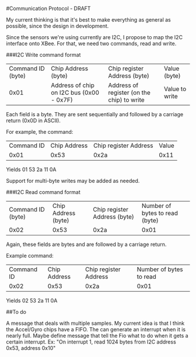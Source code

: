 #Communication Protocol - DRAFT

My current thinking is that it's best to make everything as general as possible,
since the design in development.

Since the sensors we're using currently are I2C, I propose to map the I2C
interface onto XBee. For that, we need two commands, read and write.

###I2C Write command format

<table>
    <tr>
        <td>Command ID (byte)</td>
        <td>Chip Address (byte)</td>
        <td>Chip register Address (byte)</td>
        <td>Value (byte)</td>
    </tr>
    <tr>
        <td>0x01</td>
        <td>Address of chip on I2C bus (0x00 - 0x7F)</td>
        <td>Address of register (on the chip) to write</td>
        <td>Value to write</td>
    </tr>
</table>

Each field is a byte.  They are sent sequentially and followed by a carriage
return (0x0D in ASCII).

For example, the command:
<table>
    <tr>
        <td>Command ID</td>
        <td>Chip Address</td>
        <td>Chip register Address</td>
        <td>Value</td>
    </tr>
    <tr>
        <td>0x01</td>
        <td>0x53</td>
        <td>0x2a</td>
        <td>0x11</td>
    </tr>
</table>

Yields 01 53 2a 11 0A

Support for multi-byte writes may be added as needed.

###I2C Read command format

<table>
    <tr>
        <td>Command ID (byte)</td>
        <td>Chip Address (byte)</td>
        <td>Chip register Address (byte)</td>
        <td>Number of bytes to read (byte)</td>
    </tr>
    <tr>
        <td>0x02</td>
        <td>0x53</td>
        <td>0x2a</td>
        <td>0x01</td>
    </tr>
</table>

Again, these fields are bytes and are followed by a carriage return.

Example command:

<table>
    <tr>
        <td>Command ID</td>
        <td>Chip Address</td>
        <td>Chip register Address</td>
        <td>Number of bytes to read</td>
    </tr>
    <tr>
        <td>0x02</td>
        <td>0x53</td>
        <td>0x2a</td>
        <td>0x01</td>
    </tr>
</table>

Yields 02 53 2a 11 0A

##To do

A message that deals with multiple samples.  My current idea is that I think
the Accel/Gyro chips have a FIFO.  The can generate an interrupt when it is
nearly full.  Maybe define message that tell the Fio what to do when it gets
a certain interrupt.  Ex: "On interrupt 1, read 1024 bytes from I2C address 
0x53, address 0x10"


